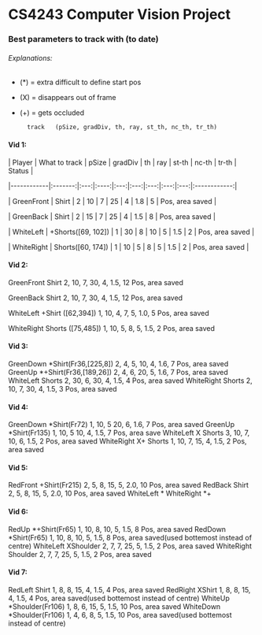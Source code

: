 # CS4243 Computer Vision Project

### Best parameters to track with (to date)

###### Explanations:
* (*) = extra difficult to define start pos 
* (X) = disappears out of frame
* (+) = gets occluded

		track	(pSize, gradDiv, th, ray, st_th, nc_th, tr_th)		
#### Vid 1:
| Player | What to track | pSize | gradDiv | th | ray | st-th | nc-th | tr-th | Status |

|------------|:-------:|:---:|:----:|:---:|:---:|:---:|:---:|:---:|:------------:|

| GreenFront | Shirt | 2 | 10 | 7 | 25 | 4 | 1.8 | 5 | Pos, area saved |

| GreenBack | Shirt | 2 | 15 | 7 | 25 | 4 | 1.5 | 8 | Pos, area saved |

| WhiteLeft | +Shorts([69, 102]) | 1 | 30 | 8 | 10 | 5 | 1.5 | 2 | Pos, area saved |

| WhiteRight | Shorts([60, 174]) | 1 | 10 | 5 | 8 | 5 | 1.5 | 2 | Pos, area saved |

#### Vid 2: 	
GreenFront	Shirt	2, 10, 7, 30, 4, 1.5, 12		Pos, area saved

GreenBack	Shirt	2, 10, 7, 30, 4, 1.5, 12		Pos, area saved

WhiteLeft	+Shirt ([62,394]) 1, 10, 4, 7, 5, 1.0, 5	Pos, area saved

WhiteRight	Shorts ([75,485]) 1, 10, 5, 8, 5, 1.5, 2	Pos, area saved

#### Vid 3: 	
GreenDown	*Shirt(Fr36,[225,8])   2, 4, 5, 10, 4, 1.6, 7	Pos, area saved
GreenUp		*+Shirt(Fr36,[189,26]) 2, 4, 6, 20, 5, 1.6, 7	Pos, area saved
WhiteLeft	Shorts	2, 30, 6, 30, 4, 1.5, 4			Pos, area saved
WhiteRight	Shorts	2, 10, 7, 30, 4, 1.5, 3			Pos, area saved

#### Vid 4: 	
GreenDown	*Shirt(Fr72)  1, 10, 5 20, 6, 1.6, 7		Pos, area saved
GreenUp		*Shirt(Fr135) 1, 10, 5 10, 4, 1.5, 7		Pos, area save
WhiteLeft	X Shorts  3, 10, 7, 10, 6, 1.5, 2		Pos, area saved
WhiteRight	X+ Shorts 1, 10, 7, 15, 4, 1.5, 2		Pos, area saved

#### Vid 5: 	
RedFront	+Shirt(Fr215) 2, 5, 8, 15, 5, 2.0, 10		Pos, area saved
RedBack		Shirt	      2, 5, 8, 15, 5, 2.0, 10		Pos, area saved
WhiteLeft	*
WhiteRight	*+

#### Vid 6: 	
RedUp		*+Shirt(Fr65) 1, 10, 8, 10, 5, 1.5, 8		Pos, area saved
RedDown		*Shirt(Fr65)  1, 10, 8, 10, 5, 1.5, 8		Pos, area saved(used bottemost instead of centre)
WhiteLeft	XShoulder 2, 7, 7, 25, 5, 1.5, 2		Pos, area saved
WhiteRight	Shoulder  2, 7, 7, 25, 5, 1.5, 2		Pos, area saved

#### Vid 7: 	
RedLeft		Shirt 1, 8, 8, 15, 4, 1.5, 4			Pos, area saved
RedRight	XShirt 1, 8, 8, 15, 4, 1.5, 4 			Pos, area saved(used bottemost instead of centre)
WhiteUp		*Shoulder(Fr106) 1, 8, 6, 15, 5, 1.5, 10	Pos, area saved
WhiteDown	*Shoulder(Fr106) 1, 4, 6, 8, 5, 1.5, 10		Pos, area saved(used bottemost instead of centre)












